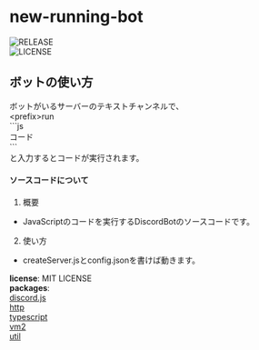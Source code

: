 # new-running-bot
![RELEASE](https://img.shields.io/github/v/release/Mametaro-discord/new-running-bot?style=flat-square)  
![LICENSE](https://img.shields.io/github/license/Mametaro-discord/new-running-bot?style=flat-square)

## ボットの使い方
ボットがいるサーバーのテキストチャンネルで、  
\<prefix\>run  
\`\`\`js  
コード  
\`\`\`  
と入力するとコードが実行されます。

#### ソースコードについて
1. 概要
+ JavaScriptのコードを実行するDiscordBotのソースコードです。
2. 使い方
+ createServer.jsとconfig.jsonを書けば動きます。

**license**: MIT LICENSE  
**packages**:  
[discord.js](https://www.npmjs.com/package/discord.js)  
[http](https://www.npmjs.com/package/http)  
[typescript](https://www.npmjs.com/package/typescript)  
[vm2](https://www.npmjs.com/package/vm2)  
[util](https://www.npmjs.com/package/util)  